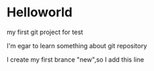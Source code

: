 # Helloworld
my first git project for test


I'm egar to learn something about git repository



I create my first brance "new",so I add this line 
